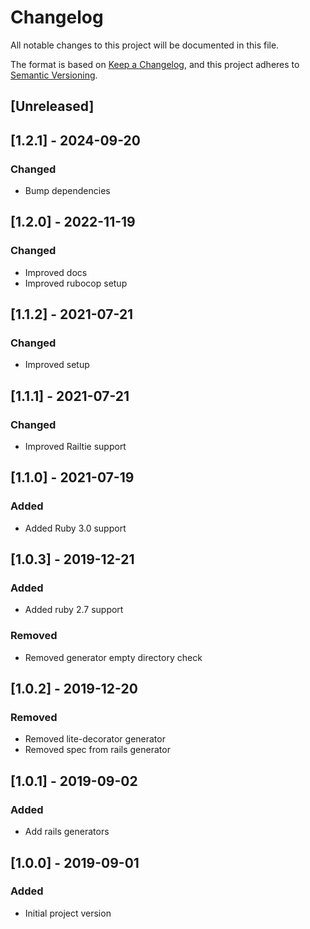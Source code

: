 # Changelog
All notable changes to this project will be documented in this file.

The format is based on [Keep a Changelog](https://keepachangelog.com/en/1.0.0/),
and this project adheres to [Semantic Versioning](https://semver.org/spec/v2.0.0.html).

## [Unreleased]

## [1.2.1] - 2024-09-20
### Changed
- Bump dependencies

## [1.2.0] - 2022-11-19
### Changed
- Improved docs
- Improved rubocop setup

## [1.1.2] - 2021-07-21
### Changed
- Improved setup

## [1.1.1] - 2021-07-21
### Changed
- Improved Railtie support

## [1.1.0] - 2021-07-19
### Added
- Added Ruby 3.0 support

## [1.0.3] - 2019-12-21
### Added
- Added ruby 2.7 support
### Removed
- Removed generator empty directory check

## [1.0.2] - 2019-12-20
### Removed
- Removed lite-decorator generator
- Removed spec from rails generator

## [1.0.1] - 2019-09-02
### Added
- Add rails generators

## [1.0.0] - 2019-09-01
### Added
- Initial project version
